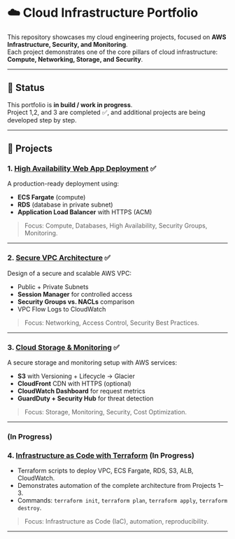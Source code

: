 # ☁️ Cloud Infrastructure Portfolio

This repository showcases my cloud engineering projects, focused on **AWS Infrastructure, Security, and Monitoring**.  
Each project demonstrates one of the core pillars of cloud infrastructure: **Compute, Networking, Storage, and Security**.  

---

## 🚧 Status
This portfolio is **in build / work in progress**.  
Project 1,2, and 3 are completed ✅, and additional projects are being developed step by step.

---

## 📂 Projects

### 1. [High Availability Web App Deployment](./01-ha-webapp) ✅
A production-ready deployment using:
- **ECS Fargate** (compute)  
- **RDS** (database in private subnet)  
- **Application Load Balancer** with HTTPS (ACM)   

> Focus: Compute, Databases, High Availability, Security Groups, Monitoring.

---

### 2. [Secure VPC Architecture](./02-secure-vpc) ✅
Design of a secure and scalable AWS VPC:  
- Public + Private Subnets  
- **Session Manager** for controlled access  
- **Security Groups vs. NACLs** comparison  
- VPC Flow Logs to CloudWatch  

> Focus: Networking, Access Control, Security Best Practices.

---

### 3. [Cloud Storage & Monitoring](./03-s3-monitoring) ✅
A secure storage and monitoring setup with AWS services:  
- **S3** with Versioning + Lifecycle → Glacier  
- **CloudFront** CDN with HTTPS (optional)  
- **CloudWatch Dashboard** for request metrics  
- **GuardDuty + Security Hub** for threat detection  

> Focus: Storage, Monitoring, Security, Cost Optimization.

---

### (In Progress)
### 4. [Infrastructure as Code with Terraform](./04-iac-terraform) (In Progress)

- Terraform scripts to deploy VPC, ECS Fargate, RDS, S3, ALB, CloudWatch.
- Demonstrates automation of the complete architecture from Projects 1–3.
- Commands: `terraform init`, `terraform plan`, `terraform apply`, `terraform destroy`.

> Focus: Infrastructure as Code (IaC), automation, reproducibility.

---
